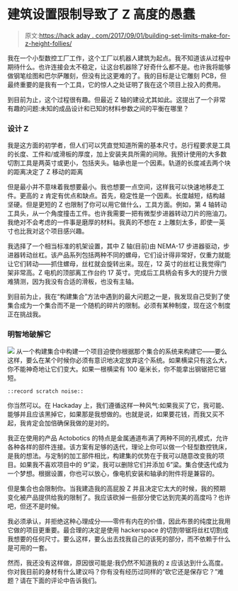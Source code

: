 # 建筑设置限制导致了 Z 高度的愚蠢

> 原文:[https://hack aday . com/2017/09/01/building-set-limits-make-for-z-height-follies/](https://hackaday.com/2017/09/01/building-set-limitations-make-for-z-height-follies/)

我在一个小型数控工厂工作，这个工厂以机器人建筑为起点。我不知道该从过程中期待什么。也许连接会太不稳定，让这台机器除了好奇什么都不是。也许我将能够做钢笔绘图和巴尔萨雕刻，但没有比这更难的了。我的目标是让它雕刻 PCB，但最终重要的是我有一个工具，它的惊人之处证明了我在这个项目上投入的费用。

到目前为止，这个过程很有趣。但最近 Z 轴的建设尤其如此。这提出了一个非常有趣的问题:未知的成品设计和已知的材料参数之间的平衡在哪里？

### 设计 Z

我是这方面的初学者，但人们可以凭直觉知道所需的基本尺寸。总行程要求是工具的长度、工件和/或滑板的厚度，加上安装夹具所需的间隙。我预计使用的大多数切割工具是两英寸或更小，包括夹头。轴承也是一个因素。轨道的长度减去两个块的距离决定了 Z 移动的距离

但是最小并不意味着我想要最小。我也想要一点空间，这样我可以快速地移走工件。更高的 z 肯定有优点和缺点。首先，稳定性是一个因素。长度越短，结构越坚硬。但是更短的 Z 也限制了你可以用它做什么，工具方面。例如，第 4 轴转动工具头，从一个角度撞击工件。也许我需要一把有微型步进器转动刀片的拖油刀。我绝对不会考虑的一件事是磨厚的材料。我真的不想在 z 上雕刻太多，即使一英寸也比我对这个项目感兴趣。

我选择了一个相当标准的机架设置，其中 Z 轴(目前)由 NEMA-17 步进器驱动，步进器转动丝杠。该产品系列包括两种不同的螺母，它们设计得非常好，仅重力就能让它们转动——抓住螺母，丝杠就会旋转出来。现在，12 英寸的丝杠让我觉得门架非常高。Z 电机的顶部离工作台约 17 英寸。完成后工具柄会有多大的提升力很难猜测，因为我没有合适的滑板，也没有主轴。

到目前为止，我在“构建集合”方法中遇到的最大问题之一是，我发现自己受到了使集合成为一个集合而不是一个随机的碎片的限制。必须有某种制度，现在这个制度正在挑战我。

### 明智地破解它

[![](../Images/7463d2a9d5274a2f5930b613d823b4db.png)](https://hackaday.com/wp-content/uploads/2017/08/img_1343.jpg) 从一个构建集合中构建一个项目迫使你根据那个集合的系统来构建它——要么这样，要么在某个时候你必须有意识地决定放弃这个系统。如果横梁只有这么大，你不能神奇地让它们变大。如果一根横梁有 100 毫米长，你不能拿出钢锯把它锯短。

```
::record scratch noise::
```

你当然可以。在 Hackaday 上，我们遵循这样一种风气:如果我买了它，我可能、能够并且应该黑掉它，如果那是我想做的。也就是说，如果要花钱，而我又买不起，我肯定会加倍确保我做的是对的。

我正在使用的产品 Actobotics 的特点是金属通道布满了两种不同的孔模式，允许各种各样的部件连接。该方案有足够的迭代，理论上你可以做一个轻型数控铣床，是我的想法。与定制的加工部件相比，构建集的优势在于我可以随意改变我的项目。如果我不喜欢项目中的 9”梁，我可以删除它们并添加 6”梁。集合使迭代成为一个梦想。根据设置，你也可以放心，像电机安装和轴承的附件将是兼容的。

但是集合也会限制你。当我建造我的高屁股 Z 并且决定它太大的时候，我的预期变化被产品提供给我的限制了。我应该砍掉一些部分使它达到完美的高度吗？也许吧，但还不是时候。

我必须承认，并拒绝这种心理成分——零件有内在的价值，因此布景的纯度比我用它做的项目更重要。最合理的决定是使用 hackerspace 的切割带锯将丝杠切割成我想要的任何尺寸。要么这样，要么出去找我自己的该死的部分，而不依赖于什么是可用的一套。

然而，我还没有这样做，原因很可能是:我仍然不知道我的 z 应该达到什么高度。你对我目前的身材有什么建议吗？你有没有经历过同样的“砍它还是保存它？”难题？请在下面的评论中告诉我们。